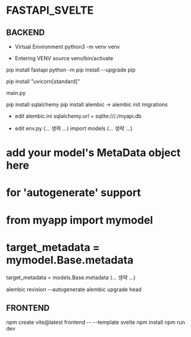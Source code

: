 # FASTAPI_SVELTE

## BACKEND

* Virtual Environment
python3 -m venv venv

* Entering VENV
source venv/bin/activate

pip install fastapi
python -m pip install --upgrade pip

pip install "uvicorn[standard]"

main.py

pip install sqlalchemy
pip install alembic -> alembic init migrations

* edit alembic.ini 
sqlalchemy.url = sqlite:///./myapi.db

* edit env.py
(... 생략 ...)
import models
(... 생략 ...)
# add your model's MetaData object here
# for 'autogenerate' support
# from myapp import mymodel
# target_metadata = mymodel.Base.metadata
target_metadata = models.Base.metadata
(... 생략 ...)

alembic revision --autogenerate
alembic upgrade head





## FRONTEND

npm create vite@latest frontend -- --template svelte
npm install
npm run dev